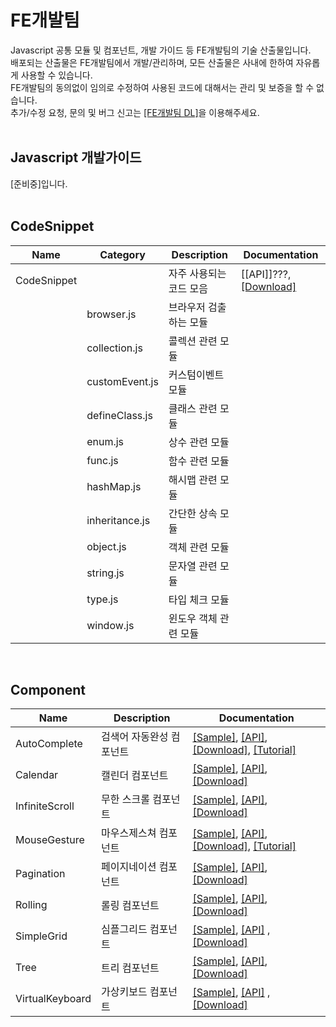 FE개발팀 
======================
Javascript 공통 모듈 및 컴포넌트, 개발 가이드 등 FE개발팀의 기술 산출물입니다.<br>
배포되는 산출물은 FE개발팀에서 개발/관리하며, 모든 산출물은 사내에 한하여 자유롭게 사용할 수 있습니다.<br>
FE개발팀의 동의없이 임의로 수정하여 사용된 코드에 대해서는 관리 및 보증을 할 수 없습니다.<br>
추가/수정 요청, 문의 및 버그 신고는 [[FE개발팀 DL]](e0242@nhnent.com)을 이용해주세요.
<br><br>

## Javascript 개발가이드
[준비중]입니다.
<br><br>

## CodeSnippet
|Name|Category|Description|Documentation|
| ---- | ---- | ---- | ---- |
|CodeSnippet||자주 사용되는 코드 모음|[[API]]???, [[Download]](https://github.nhnent.com/fe/share-code-snippet)|
||browser.js|브라우저 검출하는 모듈||
||collection.js|콜렉션 관련 모듈||
||customEvent.js|커스텀이벤트 모듈||
||defineClass.js|클래스 관련 모듈||
||enum.js|상수 관련 모듈||
||func.js|함수 관련 모듈||
||hashMap.js|해시맵 관련 모듈||
||inheritance.js|간단한 상속 모듈||
||object.js|객체 관련 모듈||
||string.js|문자열 관련 모듈||
||type.js|타입 체크 모듈||
||window.js|윈도우 객체 관련 모듈||
<br>

## Component
|Name|Description|Documentation|
| ---- | ---- | ---- |
|AutoComplete|검색어 자동완성 컴포넌트|[[Sample]](https://github.nhnent.com/pages/fe/component-auto-complete/tutorial-sample1.html), [[API]](https://github.nhnent.com/pages/fe/component-auto-complete),  [[Download]](https://github.nhnent.com/fe/component-auto-complete), [[Tutorial]](https://github.nhnent.com/FE/Component-AutoComplete/wiki/Component-AutoComplete)|
|Calendar|캘린더 컴포넌트|[[Sample]](https://github.nhnent.com/pages/fe/component-calendar/tutorial-default.html), [[API]](https://github.nhnent.com/pages/fe/component-calendar/), [[Download]](https://github.nhnent.com/fe/component-calendar/)|
|InfiniteScroll|무한 스크롤 컴포넌트|[[Sample]](https://github.nhnent.com/pages/fe/component-infinite-scroll/tutorial-sample1.html), [[API]](https://github.nhnent.com/pages/fe/component-infinite-scroll/), [[Download]](https://github.nhnent.com/fe/component-infinite-scroll/)|
| MouseGesture|마우스제스쳐 컴포넌트|[[Sample]](http://github.nhnent.com/pages/fe/component-mouse-gesture/tutorial-sample_default.html), [[API]](http://github.nhnent.com/pages/fe/component-mouse-gesture/), [[Download]](https://github.nhnent.com/fe/component-mouse-gesture), [[Tutorial]](https://github.nhnent.com/fe/component-mouse-gesture/wiki)|
|Pagination|페이지네이션 컴포넌트|[[Sample]](https://github.nhnent.com/pages/fe/component-pagination/tutorial-default.html), [[API]](https://github.nhnent.com/pages/fe/component-pagination/), [[Download]](https://github.nhnent.com/fe/component-pagination/)|
|Rolling|롤링 컴포넌트|[[Sample]](https://github.nhnent.com/pages/fe/component-rolling/tutorial-index_default_nocircle.html), [[API]](https://github.nhnent.com/pages/fe/component-rolling/), [[Download]](https://github.nhnent.com/fe/component-rolling)|
|SimpleGrid|심플그리드 컴포넌트|[[Sample]](https://github.nhnent.com/pages/fe/component-simple-grid/tutorial-sample1.html), [[API]](https://github.nhnent.com/pages/fe/component-simple-grid/) , [[Download]](https://github.nhnent.com/fe/component-simple-grid)|
|Tree|트리 컴포넌트|[[Sample]](https://github.nhnent.com/pages/fe/component-tree/tutorial-index_default.html), [[API]](https://github.nhnent.com/pages/fe/component-tree/),  [[Download]](https://github.nhnent.com/fe/component-tree)|
|VirtualKeyboard|가상키보드 컴포넌트|[[Sample]](https://github.nhnent.com/pages/fe/component-virtual-keyboard/tutorial-mobile.html), [[API]](https://github.nhnent.com/pages/fe/component-virtual-keyboard/) , [[Download]](https://github.nhnent.com/fe/component-virtual-keyboard)|




